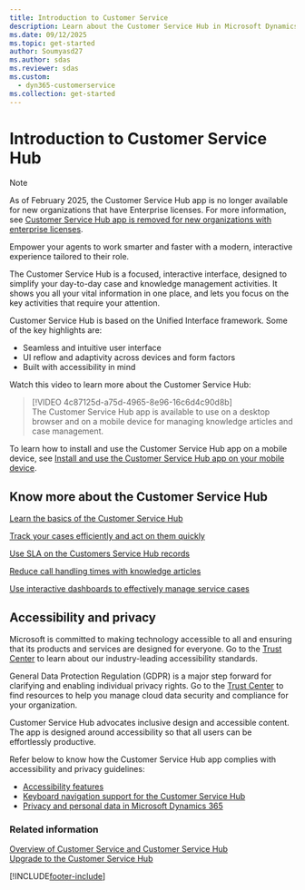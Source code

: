 ```yaml
---
title: Introduction to Customer Service
description: Learn about the Customer Service Hub in Microsoft Dynamics 365.
ms.date: 09/12/2025
ms.topic: get-started
author: Soumyasd27
ms.author: sdas
ms.reviewer: sdas
ms.custom: 
  - dyn365-customerservice
ms.collection: get-started
---
```


# Introduction to Customer Service Hub

> [!Note]
> As of February 2025, the Customer Service Hub app is no longer available for new organizations that have Enterprise licenses. For more information, see [Customer Service Hub app is removed for new organizations with enterprise licenses](..implement/deprecations-customer-service.md#customer-service-hub-app-is-removed-for-new-organizations-with-enterprise-licenses).

Empower your agents to work smarter and faster with a modern, interactive experience tailored to their role.

The Customer Service Hub is a focused, interactive interface, designed to simplify your day-to-day case and knowledge management activities. It shows you all your vital information in one place, and lets you focus on the key activities that require your attention.

Customer Service Hub is based on the Unified Interface framework. Some of the key highlights are:

- Seamless and intuitive user interface
- UI reflow and adaptivity across devices and form factors
- Built with accessibility in mind

Watch this video to learn more about the Customer Service Hub:

> [!VIDEO 4c87125d-a75d-4965-8e96-16c6d4c90d8b]  
The Customer Service Hub app is available to use on a desktop browser and on a mobile device for managing knowledge articles and case management. 


To learn how to install and use the Customer Service Hub app on a mobile device, see [Install and use the Customer Service Hub app on your mobile device](use-customer-service-hub-on-dynamics-365-mobile.md).

## Know more about the Customer Service Hub
  
[Learn the basics of the Customer Service Hub ](../implement/customer-service-hub-user-guide-basics.md)
  
[Track your cases efficiently and act on them quickly](customer-service-hub-user-guide-case-sla.md)

[Use SLA on the Customers Service Hub records](../administer/enable-entities-service-level-agreements.md)
  
[Reduce call handling times with knowledge articles](customer-service-hub-user-guide-knowledge-article.md)
  
[Use interactive dashboards to effectively manage service cases](customer-service-hub-user-guide-dashboard.md)

## Accessibility and privacy

Microsoft is committed to making technology accessible to all and ensuring that its products and services are designed for everyone. Go to the [Trust Center](https://www.microsoft.com/trustcenter/compliance/accessibility) to learn about our industry-leading accessibility standards.

General Data Protection Regulation (GDPR) is a major step forward for clarifying and enabling individual privacy rights. Go to the [Trust Center](https://www.microsoft.com/TrustCenter/Privacy/gdpr/default.aspx) to find resources to help you manage cloud data security and compliance for your organization.

Customer Service Hub advocates inclusive design and accessible content. The app is designed around accessibility so that all users can be effortlessly productive.

Refer below to know how the Customer Service Hub app complies with accessibility and privacy guidelines:

- [Accessibility features](/dynamics365/get-started/accessibility/customer-engagement/accessibility)
- [Keyboard navigation support for the Customer Service Hub](../implement/keyboard-navigation-support-customer-service-hub.md)
- [Privacy and personal data in Microsoft Dynamics 365](/dynamics365/get-started/privacy)

### Related information
  
[Overview of Customer Service and Customer Service Hub ](../administer/overview.md)  
[Upgrade to the Customer Service Hub](../administer/upgrade-ish-csh.md)  

[!INCLUDE[footer-include](../../includes/footer-banner.md)]
